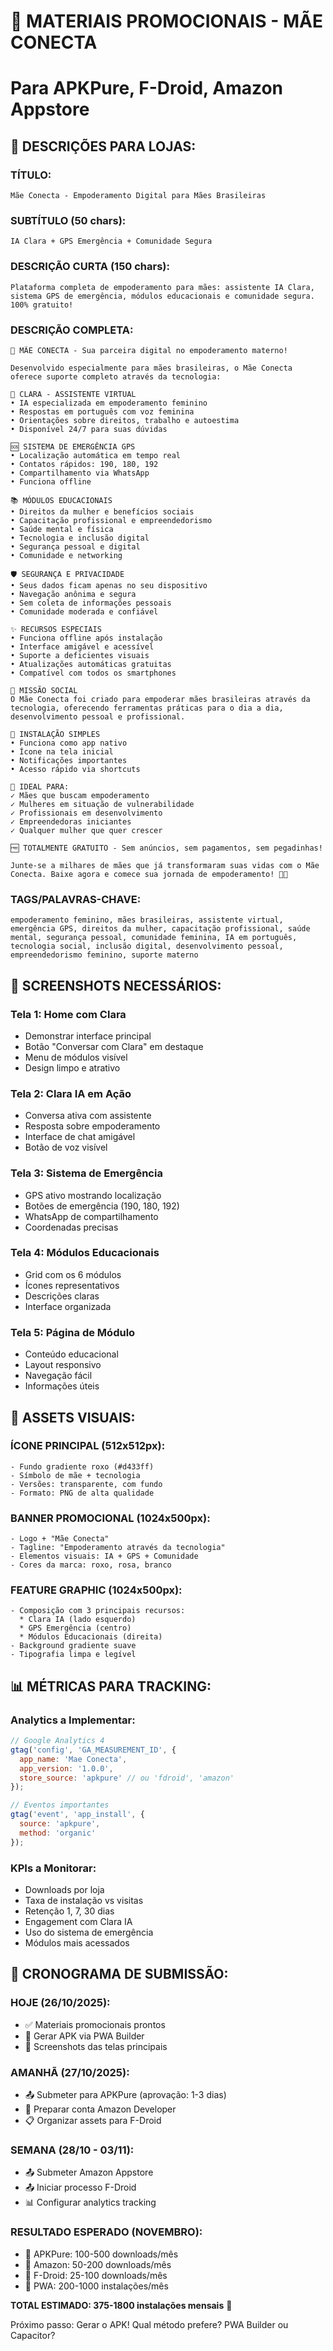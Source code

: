 # 📱 MATERIAIS PROMOCIONAIS - MÃE CONECTA
# Para APKPure, F-Droid, Amazon Appstore

## 📝 **DESCRIÇÕES PARA LOJAS:**

### **TÍTULO:**
```
Mãe Conecta - Empoderamento Digital para Mães Brasileiras
```

### **SUBTÍTULO (50 chars):**
```
IA Clara + GPS Emergência + Comunidade Segura
```

### **DESCRIÇÃO CURTA (150 chars):**
```
Plataforma completa de empoderamento para mães: assistente IA Clara, sistema GPS de emergência, módulos educacionais e comunidade segura. 100% gratuito!
```

### **DESCRIÇÃO COMPLETA:**
```
🌟 MÃE CONECTA - Sua parceira digital no empoderamento materno!

Desenvolvido especialmente para mães brasileiras, o Mãe Conecta oferece suporte completo através da tecnologia:

🤖 CLARA - ASSISTENTE VIRTUAL
• IA especializada em empoderamento feminino
• Respostas em português com voz feminina
• Orientações sobre direitos, trabalho e autoestima
• Disponível 24/7 para suas dúvidas

🆘 SISTEMA DE EMERGÊNCIA GPS
• Localização automática em tempo real
• Contatos rápidos: 190, 180, 192
• Compartilhamento via WhatsApp
• Funciona offline

📚 MÓDULOS EDUCACIONAIS
• Direitos da mulher e benefícios sociais
• Capacitação profissional e empreendedorismo
• Saúde mental e física
• Tecnologia e inclusão digital
• Segurança pessoal e digital
• Comunidade e networking

🛡️ SEGURANÇA E PRIVACIDADE
• Seus dados ficam apenas no seu dispositivo
• Navegação anônima e segura
• Sem coleta de informações pessoais
• Comunidade moderada e confiável

✨ RECURSOS ESPECIAIS
• Funciona offline após instalação
• Interface amigável e acessível
• Suporte a deficientes visuais
• Atualizações automáticas gratuitas
• Compatível com todos os smartphones

💜 MISSÃO SOCIAL
O Mãe Conecta foi criado para empoderar mães brasileiras através da tecnologia, oferecendo ferramentas práticas para o dia a dia, desenvolvimento pessoal e profissional.

📱 INSTALAÇÃO SIMPLES
• Funciona como app nativo
• Ícone na tela inicial
• Notificações importantes
• Acesso rápido via shortcuts

🎯 IDEAL PARA:
✓ Mães que buscam empoderamento
✓ Mulheres em situação de vulnerabilidade
✓ Profissionais em desenvolvimento
✓ Empreendedoras iniciantes
✓ Qualquer mulher que quer crescer

🆓 TOTALMENTE GRATUITO - Sem anúncios, sem pagamentos, sem pegadinhas!

Junte-se a milhares de mães que já transformaram suas vidas com o Mãe Conecta. Baixe agora e comece sua jornada de empoderamento! 💪✨
```

### **TAGS/PALAVRAS-CHAVE:**
```
empoderamento feminino, mães brasileiras, assistente virtual, emergência GPS, direitos da mulher, capacitação profissional, saúde mental, segurança pessoal, comunidade feminina, IA em português, tecnologia social, inclusão digital, desenvolvimento pessoal, empreendedorismo feminino, suporte materno
```

## 📸 **SCREENSHOTS NECESSÁRIOS:**

### **Tela 1: Home com Clara**
- Demonstrar interface principal
- Botão "Conversar com Clara" em destaque
- Menu de módulos visível
- Design limpo e atrativo

### **Tela 2: Clara IA em Ação**
- Conversa ativa com assistente
- Resposta sobre empoderamento
- Interface de chat amigável
- Botão de voz visível

### **Tela 3: Sistema de Emergência**
- GPS ativo mostrando localização
- Botões de emergência (190, 180, 192)
- WhatsApp de compartilhamento
- Coordenadas precisas

### **Tela 4: Módulos Educacionais**
- Grid com os 6 módulos
- Ícones representativos
- Descrições claras
- Interface organizada

### **Tela 5: Página de Módulo**
- Conteúdo educacional
- Layout responsivo
- Navegação fácil
- Informações úteis

## 🎨 **ASSETS VISUAIS:**

### **ÍCONE PRINCIPAL (512x512px):**
```
- Fundo gradiente roxo (#d433ff)
- Símbolo de mãe + tecnologia
- Versões: transparente, com fundo
- Formato: PNG de alta qualidade
```

### **BANNER PROMOCIONAL (1024x500px):**
```
- Logo + "Mãe Conecta"
- Tagline: "Empoderamento através da tecnologia"
- Elementos visuais: IA + GPS + Comunidade
- Cores da marca: roxo, rosa, branco
```

### **FEATURE GRAPHIC (1024x500px):**
```
- Composição com 3 principais recursos:
  * Clara IA (lado esquerdo)
  * GPS Emergência (centro)
  * Módulos Educacionais (direita)
- Background gradiente suave
- Tipografia limpa e legível
```

## 📊 **MÉTRICAS PARA TRACKING:**

### **Analytics a Implementar:**
```javascript
// Google Analytics 4
gtag('config', 'GA_MEASUREMENT_ID', {
  app_name: 'Mae Conecta',
  app_version: '1.0.0',
  store_source: 'apkpure' // ou 'fdroid', 'amazon'
});

// Eventos importantes
gtag('event', 'app_install', {
  source: 'apkpure',
  method: 'organic'
});
```

### **KPIs a Monitorar:**
- Downloads por loja
- Taxa de instalação vs visitas
- Retenção 1, 7, 30 dias
- Engagement com Clara IA
- Uso do sistema de emergência
- Módulos mais acessados

## 🚀 **CRONOGRAMA DE SUBMISSÃO:**

### **HOJE (26/10/2025):**
- ✅ Materiais promocionais prontos
- 🔄 Gerar APK via PWA Builder
- 🔄 Screenshots das telas principais

### **AMANHÃ (27/10/2025):**
- 📤 Submeter para APKPure (aprovação: 1-3 dias)
- 📝 Preparar conta Amazon Developer
- 📋 Organizar assets para F-Droid

### **SEMANA (28/10 - 03/11):**
- 📤 Submeter Amazon Appstore
- 📤 Iniciar processo F-Droid
- 📊 Configurar analytics tracking

### **RESULTADO ESPERADO (NOVEMBRO):**
- 🎯 APKPure: 100-500 downloads/mês
- 🎯 Amazon: 50-200 downloads/mês  
- 🎯 F-Droid: 25-100 downloads/mês
- 🎯 PWA: 200-1000 instalações/mês

**TOTAL ESTIMADO: 375-1800 instalações mensais** 🚀

Próximo passo: Gerar o APK! Qual método prefere? PWA Builder ou Capacitor?